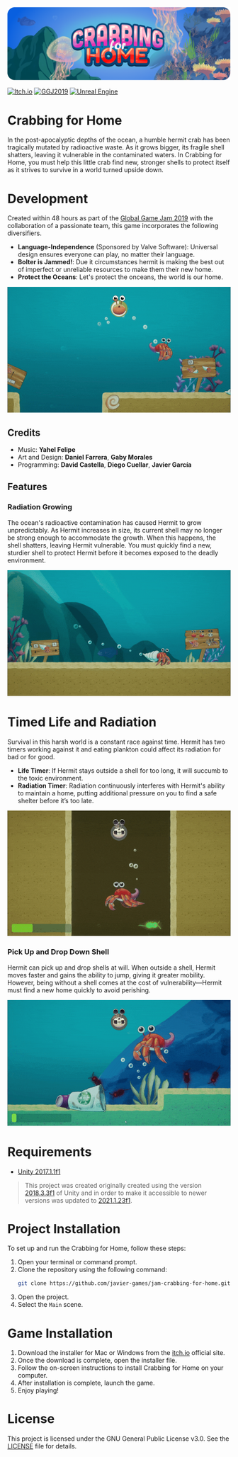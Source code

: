 <p align="center"> 
  <img src="docs/crabbing-for-home-banner-github.png"/>
</p>

[![Itch.io](https://img.shields.io/badge/itch.io-%23FF0B34.svg?logo=Itch.io&logoColor=white)](https://javier-games.itch.io/crabbing-for-home)
[![GGJ2019](https://img.shields.io/badge/Global_Game_Jam-2019-blue)](https://v3.globalgamejam.org/2019/games/crabbing-home)
[![Unreal Engine](https://img.shields.io/badge/UE_Port-%23313131.svg?logo=unrealengine&logoColor=white)](https://forums.unrealengine.com/t/crabbing-for-home-ggj-2019-port/122488)

# Crabbing for Home

In the post-apocalyptic depths of the ocean, a humble hermit crab has been tragically mutated by radioactive waste.
As it grows bigger, its fragile shell shatters, leaving it vulnerable in the contaminated waters. In Crabbing for Home,
you must help this little crab find new, stronger shells to protect itself as it strives to survive in a world turned 
upside down.

# Development

Created within 48 hours as part of the [Global Game Jam 2019](https://v3.globalgamejam.org/2019/games/crabbing-home) 
with the collaboration of a passionate team, this game incorporates the following diversifiers.

* **Language-Independence** (Sponsored by Valve Software): Universal design ensures everyone can play, no matter their language.
* **Bolter is Jammed!**: Due it circumstances hermit is making the best out of imperfect or unreliable resources to make them their new home.
* **Protect the Oceans**: Let's protect the onceans, the world is our home.

<p align="center"> 
  <img src="docs/crabbing-for-home-mount-shell-instructions.gif"/>
</p>

## Credits

* Music: **Yahel Felipe**
* Art and Design: **Daniel Farrera**, **Gaby Morales**
* Programming: **David Castella**, **Diego Cuellar**, **Javier García**

## Features

### Radiation Growing

The ocean's radioactive contamination has caused Hermit to grow unpredictably. As Hermit increases in size,
its current shell may no longer be strong enough to accommodate the growth. When this happens, the shell shatters, 
leaving Hermit vulnerable. You must quickly find a new, sturdier shell to protect Hermit before it becomes exposed
to the deadly environment.

<p align="center"> 
  <img src="docs/crabbing-for-home-shell-destroyed-auto-growing.gif"/>
</p>

# Timed Life and Radiation

Survival in this harsh world is a constant race against time. Hermit has two timers working against it and eating
plankton could affect its radiation for bad or for good.

* **Life Timer**: If Hermit stays outside a shell for too long, it will succumb to the toxic environment.
* **Radiation Timer**: Radiation continuously interferes with Hermit's ability to maintain a home, putting additional pressure on you to find a safe shelter before it’s too late.


<p align="center"> 
  <img src="docs/crabbing-for-home-dead.gif"/>
</p>

### Pick Up and Drop Down Shell
Hermit can pick up and drop shells at will. When outside a shell, Hermit moves faster and gains the ability to 
jump, giving it greater mobility. However, being without a shell comes at the cost of vulnerability—Hermit must find 
a new home quickly to avoid perishing.


<p align="center"> 
  <img src="docs/crabbing-for-home-throw-shell.gif"/>
</p>

# Requirements

- [Unity 2017.1.1f1](https://unity.com/releases/editor/whats-new/2017.1.1#installs)

> This project was created originally created using the version [2018.3.3f1](https://unity.com/releases/editor/whats-new/2018.3.3#notes)
> of Unity and in order to make it accessible to newer versions was updated to [2021.1.23f1](https://unity.com/releases/editor/whats-new/2021.1.23#notes).

# Project Installation

To set up and run the Crabbing for Home, follow these steps:

1. Open your terminal or command prompt.
2. Clone the repository using the following command:
    ```bash 
    git clone https://github.com/javier-games/jam-crabbing-for-home.git 
    ``` 
3. Open the project.
4. Select the `Main` scene.

# Game Installation

1. Download the installer for Mac or Windows from the [itch.io](https://javier-games.itch.io/crabbing-for-home) official site.
2. Once the download is complete, open the installer file.
3. Follow the on-screen instructions to install Crabbing for Home on your computer.
4. After installation is complete, launch the game.
5. Enjoy playing!

# License

This project is licensed under the GNU General Public License v3.0. See the [LICENSE](LICENSE.txt) file for details. 
